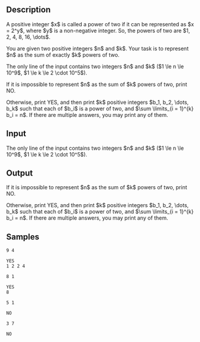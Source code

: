 ## Description

<div><p>A positive integer $x$ is called a <span class="tex-font-style-it">power of two</span> if it can be represented as $x = 2^y$, where $y$ is a non-negative integer. So, the <span class="tex-font-style-it">powers of two</span> are $1, 2, 4, 8, 16, \dots$.</p><p>You are given two positive integers $n$ and $k$. Your task is to represent $n$ as the <span class="tex-font-style-bf">sum</span> of <span class="tex-font-style-bf">exactly</span> $k$ <span class="tex-font-style-it">powers of two</span>.</p></div><div class="input-specification"><p>The only line of the input contains two integers $n$ and $k$ ($1 \le n \le 10^9$, $1 \le k \le 2 \cdot 10^5$).</p></div><div class="output-specification"><p>If it is impossible to represent $n$ as the sum of $k$ powers of two, print <span class="tex-font-style-tt">NO</span>.</p><p>Otherwise, print <span class="tex-font-style-tt">YES</span>, and then print $k$ positive integers $b_1, b_2, \dots, b_k$ such that each of $b_i$ is a power of two, and $\sum \limits_{i = 1}^{k} b_i = n$. If there are multiple answers, you may print any of them.</p></div>

## Input

<p>The only line of the input contains two integers $n$ and $k$ ($1 \le n \le 10^9$, $1 \le k \le 2 \cdot 10^5$).</p>

## Output

<p>If it is impossible to represent $n$ as the sum of $k$ powers of two, print <span class="tex-font-style-tt">NO</span>.</p><p>Otherwise, print <span class="tex-font-style-tt">YES</span>, and then print $k$ positive integers $b_1, b_2, \dots, b_k$ such that each of $b_i$ is a power of two, and $\sum \limits_{i = 1}^{k} b_i = n$. If there are multiple answers, you may print any of them.</p>

## Samples

```input1
9 4
```

```output1
YES
1 2 2 4
```






```input2
8 1
```

```output2
YES
8
```






```input3
5 1
```

```output3
NO
```






```input4
3 7
```

```output4
NO
```



